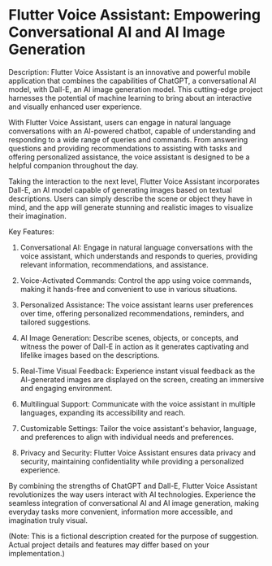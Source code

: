 # Flutter Voice Assistant: Empowering Conversational AI and AI Image Generation

Description:
Flutter Voice Assistant is an innovative and powerful mobile application that combines the capabilities of ChatGPT, a conversational AI model, with Dall-E, an AI image generation model. This cutting-edge project harnesses the potential of machine learning to bring about an interactive and visually enhanced user experience.

With Flutter Voice Assistant, users can engage in natural language conversations with an AI-powered chatbot, capable of understanding and responding to a wide range of queries and commands. From answering questions and providing recommendations to assisting with tasks and offering personalized assistance, the voice assistant is designed to be a helpful companion throughout the day.

Taking the interaction to the next level, Flutter Voice Assistant incorporates Dall-E, an AI model capable of generating images based on textual descriptions. Users can simply describe the scene or object they have in mind, and the app will generate stunning and realistic images to visualize their imagination.

Key Features:
1. Conversational AI: Engage in natural language conversations with the voice assistant, which understands and responds to queries, providing relevant information, recommendations, and assistance.

2. Voice-Activated Commands: Control the app using voice commands, making it hands-free and convenient to use in various situations.

3. Personalized Assistance: The voice assistant learns user preferences over time, offering personalized recommendations, reminders, and tailored suggestions.

4. AI Image Generation: Describe scenes, objects, or concepts, and witness the power of Dall-E in action as it generates captivating and lifelike images based on the descriptions.

5. Real-Time Visual Feedback: Experience instant visual feedback as the AI-generated images are displayed on the screen, creating an immersive and engaging environment.

6. Multilingual Support: Communicate with the voice assistant in multiple languages, expanding its accessibility and reach.

7. Customizable Settings: Tailor the voice assistant's behavior, language, and preferences to align with individual needs and preferences.

8. Privacy and Security: Flutter Voice Assistant ensures data privacy and security, maintaining confidentiality while providing a personalized experience.

By combining the strengths of ChatGPT and Dall-E, Flutter Voice Assistant revolutionizes the way users interact with AI technologies. Experience the seamless integration of conversational AI and AI image generation, making everyday tasks more convenient, information more accessible, and imagination truly visual.

(Note: This is a fictional description created for the purpose of suggestion. Actual project details and features may differ based on your implementation.)
